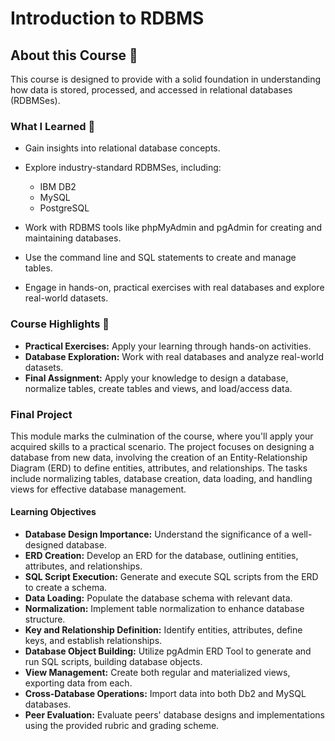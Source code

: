 # Introduction to RDBMS

## About this Course 🚀

This course is designed to provide with a solid foundation in understanding how data 
is stored, processed, and accessed in relational databases (RDBMSes).

### What I Learned 🧠

- Gain insights into relational database concepts.
- Explore industry-standard RDBMSes, including:
  - IBM DB2
  - MySQL
  - PostgreSQL
  
- Work with RDBMS tools like phpMyAdmin and pgAdmin for creating and maintaining databases.
- Use the command line and SQL statements to create and manage tables.
- Engage in hands-on, practical exercises with real databases and explore real-world datasets.

### Course Highlights 🌟

- **Practical Exercises:** Apply your learning through hands-on activities.
- **Database Exploration:** Work with real databases and analyze real-world datasets.
- **Final Assignment:** Apply your knowledge to design a database, normalize tables, create tables and views, and load/access data.

### Final Project

This module marks the culmination of the course, where you'll apply your acquired skills to a practical scenario. 
The project focuses on designing a database from new data, involving the creation of an Entity-Relationship Diagram (ERD)
to define entities, attributes, and relationships. The tasks include normalizing tables, database creation, data loading,
and handling views for effective database management.

#### Learning Objectives

- **Database Design Importance:** Understand the significance of a well-designed database.
- **ERD Creation:** Develop an ERD for the database, outlining entities, attributes, and relationships.
- **SQL Script Execution:** Generate and execute SQL scripts from the ERD to create a schema.
- **Data Loading:** Populate the database schema with relevant data.
- **Normalization:** Implement table normalization to enhance database structure.
- **Key and Relationship Definition:** Identify entities, attributes, define keys, and establish relationships.
- **Database Object Building:** Utilize pgAdmin ERD Tool to generate and run SQL scripts, building database objects.
- **View Management:** Create both regular and materialized views, exporting data from each.
- **Cross-Database Operations:** Import data into both Db2 and MySQL databases.
- **Peer Evaluation:** Evaluate peers' database designs and implementations using the provided rubric and grading scheme.

